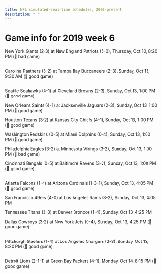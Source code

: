 ```yaml
---
title: NFL simulated-real-time schedules, 2009-present
description: " "
---
```


# Game info for 2019 week 6

New York Giants (2-3) at New England Patriots (5-0), Thursday, Oct 10, 8:20 PM (:red_circle: bad game)

<br/>Carolina Panthers (3-2) at Tampa Bay Buccaneers (2-3), Sunday, Oct 13, 9:30 AM (:football: good game)

<br/>Seattle Seahawks (4-1) at Cleveland Browns (2-3), Sunday, Oct 13, 1:00 PM (:football: good game)

New Orleans Saints (4-1) at Jacksonville Jaguars (2-3), Sunday, Oct 13, 1:00 PM (:football: good game)

Houston Texans (3-2) at Kansas City Chiefs (4-1), Sunday, Oct 13, 1:00 PM (:football: good game)

Washington Redskins (0-5) at Miami Dolphins (0-4), Sunday, Oct 13, 1:00 PM (:football: good game)

Philadelphia Eagles (3-2) at Minnesota Vikings (3-2), Sunday, Oct 13, 1:00 PM (:red_circle: bad game)

Cincinnati Bengals (0-5) at Baltimore Ravens (3-2), Sunday, Oct 13, 1:00 PM (:football: good game)

<br/>Atlanta Falcons (1-4) at Arizona Cardinals (1-3-1), Sunday, Oct 13, 4:05 PM (:football: good game)

San Francisco 49ers (4-0) at Los Angeles Rams (3-2), Sunday, Oct 13, 4:05 PM

Tennessee Titans (2-3) at Denver Broncos (1-4), Sunday, Oct 13, 4:25 PM

Dallas Cowboys (3-2) at New York Jets (0-4), Sunday, Oct 13, 4:25 PM (:football: good game)

<br/>Pittsburgh Steelers (1-4) at Los Angeles Chargers (2-3), Sunday, Oct 13, 8:20 PM (:football: good game)

<br/>Detroit Lions (2-1-1) at Green Bay Packers (4-1), Monday, Oct 14, 8:15 PM (:football: good game)

